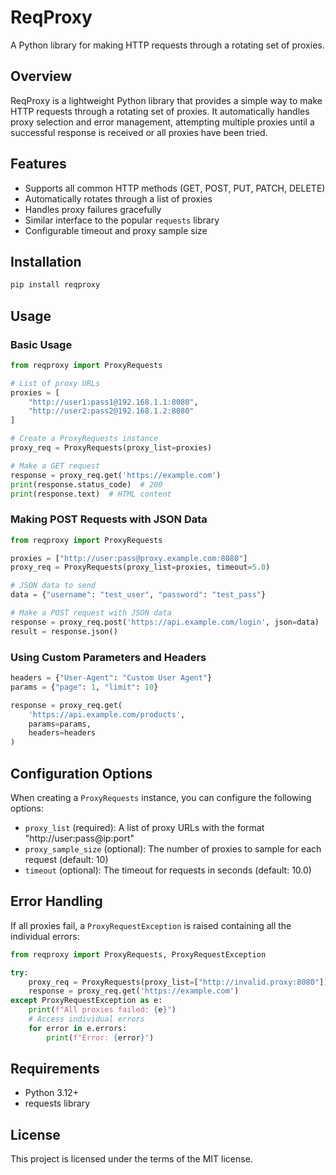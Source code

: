# ReqProxy

A Python library for making HTTP requests through a rotating set of proxies.

## Overview

ReqProxy is a lightweight Python library that provides a simple way to make HTTP requests through a rotating set of proxies. It automatically handles proxy selection and error management, attempting multiple proxies until a successful response is received or all proxies have been tried.

## Features

- Supports all common HTTP methods (GET, POST, PUT, PATCH, DELETE)
- Automatically rotates through a list of proxies
- Handles proxy failures gracefully
- Similar interface to the popular `requests` library
- Configurable timeout and proxy sample size

## Installation

```bash
pip install reqproxy
```

## Usage

### Basic Usage

```python
from reqproxy import ProxyRequests

# List of proxy URLs
proxies = [
    "http://user1:pass1@192.168.1.1:8080",
    "http://user2:pass2@192.168.1.2:8080"
]

# Create a ProxyRequests instance
proxy_req = ProxyRequests(proxy_list=proxies)

# Make a GET request
response = proxy_req.get('https://example.com')
print(response.status_code)  # 200
print(response.text)  # HTML content
```

### Making POST Requests with JSON Data

```python
from reqproxy import ProxyRequests

proxies = ["http://user:pass@proxy.example.com:8080"]
proxy_req = ProxyRequests(proxy_list=proxies, timeout=5.0)

# JSON data to send
data = {"username": "test_user", "password": "test_pass"}

# Make a POST request with JSON data
response = proxy_req.post('https://api.example.com/login', json=data)
result = response.json()
```

### Using Custom Parameters and Headers

```python
headers = {"User-Agent": "Custom User Agent"}
params = {"page": 1, "limit": 10}

response = proxy_req.get(
    'https://api.example.com/products',
    params=params,
    headers=headers
)
```

## Configuration Options

When creating a `ProxyRequests` instance, you can configure the following options:

- `proxy_list` (required): A list of proxy URLs with the format "http://user:pass@ip:port"
- `proxy_sample_size` (optional): The number of proxies to sample for each request (default: 10)
- `timeout` (optional): The timeout for requests in seconds (default: 10.0)

## Error Handling

If all proxies fail, a `ProxyRequestException` is raised containing all the individual errors:

```python
from reqproxy import ProxyRequests, ProxyRequestException

try:
    proxy_req = ProxyRequests(proxy_list=["http://invalid.proxy:8080"])
    response = proxy_req.get('https://example.com')
except ProxyRequestException as e:
    print(f"All proxies failed: {e}")
    # Access individual errors
    for error in e.errors:
        print(f"Error: {error}")
```

## Requirements

- Python 3.12+
- requests library

## License

This project is licensed under the terms of the MIT license.

